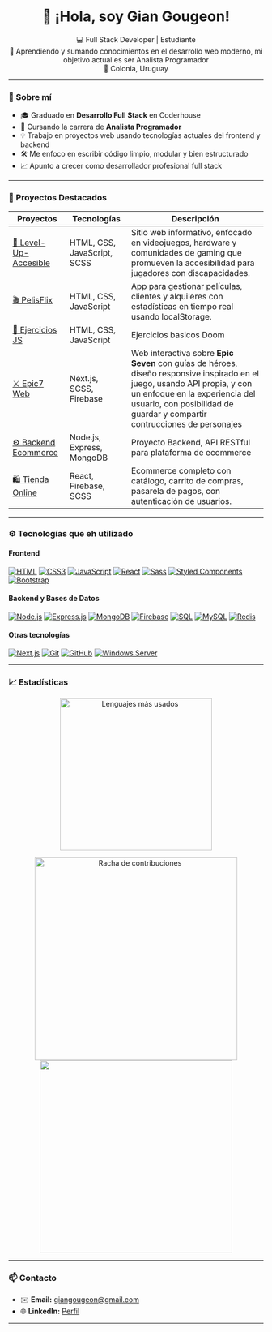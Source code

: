 <h1 align="center">👋 ¡Hola, soy Gian Gougeon!</h1>

<p align="center">
  💻 Full Stack Developer | Estudiante <br>
  🎯 Aprendiendo y sumando conocimientos en el desarrollo web moderno, mi objetivo actual es ser Analista Programador <br>
  📍 Colonia, Uruguay
</p>

---

### 🚀 Sobre mí

-   🎓 Graduado en **Desarrollo Full Stack** en Coderhouse
-   🧠 Cursando la carrera de **Analista Programador**
-   💡 Trabajo en proyectos web usando tecnologías actuales del frontend y backend
-   🛠️ Me enfoco en escribir código limpio, modular y bien estructurado
-   📈 Apunto a crecer como desarrollador profesional full stack

---

### 💼 Proyectos Destacados

| Proyectos                                                                | Tecnologías               | Descripción                                                                                                                                                                                                                              |
| ------------------------------------------------------------------------ | ------------------------- | ---------------------------------------------------------------------------------------------------------------------------------------------------------------------------------------------------------------------------------------- |
| [🙌 Level-Up-Accesible](https://github.com/GianGougeon/Level-Up-Accesible)  | HTML, CSS, JavaScript, SCSS     | Sitio web informativo, enfocado en videojuegos, hardware y comunidades de gaming que promueven la accesibilidad para jugadores con discapacidades.                                                                              |
| [🎬 PelisFlix](https://github.com/GianGougeon/ObligatorioProgramacion1)  | HTML, CSS, JavaScript     | App para gestionar películas, clientes y alquileres con estadísticas en tiempo real usando localStorage.                                                                                                                                 |
| [📝 Ejercicios JS](https://github.com/GianGougeon/CTC-Rosario-ejericios) | HTML, CSS, JavaScript     | Ejercicios basicos Doom                                                                                                                                                                                                                  |
| [⚔️ Epic7 Web](https://github.com/GianGougeon/Epic7-Web)                 | Next.js, SCSS, Firebase   | Web interactiva sobre **Epic Seven** con guías de héroes, diseño responsive inspirado en el juego, usando API propia, y con un enfoque en la experiencia del usuario, con posibilidad de guardar y compartir contrucciones de personajes |
| [⚙️ Backend Ecommerce](https://github.com/GianGougeon/Backend)           | Node.js, Express, MongoDB | Proyecto Backend, API RESTful para plataforma de ecommerce                                                                                                                                                                               |
| [🛍️ Tienda Online](https://github.com/GianGougeon/Proyecto-ReactJS)      | React, Firebase, SCSS     | Ecommerce completo con catálogo, carrito de compras, pasarela de pagos, con autenticación de usuarios.                                                                                                                                   |

---

### ⚙️ Tecnologías que eh utilizado

#### **Frontend**

[![HTML](https://img.shields.io/badge/HTML-E34F26?style=for-the-badge&logo=html5&logoColor=white)](https://developer.mozilla.org/en-US/docs/Web/HTML)
[![CSS3](https://img.shields.io/badge/CSS3-1572B6?style=for-the-badge&logo=css3&logoColor=white)](https://developer.mozilla.org/en-US/docs/Web/CSS)
[![JavaScript](https://img.shields.io/badge/JavaScript-F7DF1E?style=for-the-badge&logo=javascript&logoColor=black)](https://developer.mozilla.org/en-US/docs/Web/JavaScript)
[![React](https://img.shields.io/badge/React-20232A?style=for-the-badge&logo=react&logoColor=61DAFB)](https://reactjs.org/)
[![Sass](https://img.shields.io/badge/Sass-CC6699?style=for-the-badge&logo=sass&logoColor=white)](https://sass-lang.com/)
[![Styled Components](https://img.shields.io/badge/Styled--Components-db7093?style=for-the-badge&logo=styled-components&logoColor=white)](https://styled-components.com/)
[![Bootstrap](https://img.shields.io/badge/Bootstrap-563D7C?style=for-the-badge&logo=bootstrap&logoColor=white)](https://getbootstrap.com/)

#### **Backend y Bases de Datos**

[![Node.js](https://img.shields.io/badge/Node.js-339933?style=for-the-badge&logo=nodedotjs&logoColor=white)](https://nodejs.org/)
[![Express.js](https://img.shields.io/badge/Express.js-000000?style=for-the-badge&logo=express&logoColor=white)](https://expressjs.com/)
[![MongoDB](https://img.shields.io/badge/MongoDB-4DB33D?style=for-the-badge&logo=mongodb&logoColor=white)](https://www.mongodb.com/)
[![Firebase](https://img.shields.io/badge/Firebase-FFCA28?style=for-the-badge&logo=firebase&logoColor=black)](https://firebase.google.com/)
[![SQL](https://img.shields.io/badge/SQL-4479A1?style=for-the-badge&logo=sql&logoColor=white)](https://en.wikipedia.org/wiki/SQL)
[![MySQL](https://img.shields.io/badge/MySQL-4479A1?style=for-the-badge&logo=mysql&logoColor=white)](https://www.mysql.com/)
[![Redis](https://img.shields.io/badge/Redis-DC382D?style=for-the-badge&logo=redis&logoColor=white)](https://redis.io/)

#### **Otras tecnologías**

[![Next.js](https://img.shields.io/badge/Next.js-000000?style=for-the-badge&logo=nextdotjs&logoColor=white)](https://nextjs.org/)
[![Git](https://img.shields.io/badge/Git-F05032?style=for-the-badge&logo=git&logoColor=white)](https://git-scm.com/)
[![GitHub](https://img.shields.io/badge/GitHub-181717?style=for-the-badge&logo=github&logoColor=white)](https://github.com/)
[![Windows Server](https://img.shields.io/badge/Windows_Server-0078D6?style=for-the-badge&logo=windows&logoColor=white)](https://www.microsoft.com/windows-server)

---

### 📈 Estadísticas

<p align="center"> <img src="https://github-readme-stats.vercel.app/api/top-langs/?username=GianGougeon&layout=compact&theme=dark&hide_border=true&langs_count=6" alt="Lenguajes más usados" width="300"/>
<p align="center"> <img src="https://github-readme-streak-stats.herokuapp.com/?user=GianGougeon&theme=dark&hide_border=true" alt="Racha de contribuciones" width="400"/>
<img src="https://github-readme-stats.vercel.app/api?username=giangougeon&show_icons=true&theme=radical" width="380"></p>

---

### 📫 Contacto

-   ✉️ **Email:** giangougeon@gmail.com
-   🌐 **LinkedIn:** [Perfil](https://www.linkedin.com/in/gian-gougeon/)
<!-- -   📁 **Portfolio Web:** _(opcional, podés armarlo con Next.js + Vercel o GitHub Pages)_ -->

---
